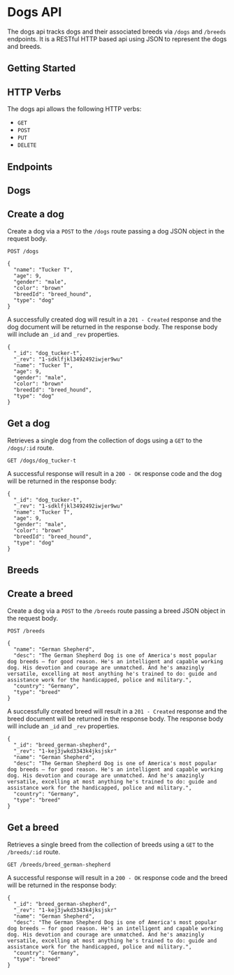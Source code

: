 # Dogs API

The dogs api tracks dogs and their associated breeds via `/dogs` and `/breeds` endpoints.  It is a RESTful HTTP based api using JSON to represent the dogs and breeds. 

## Getting Started

## HTTP Verbs

The dogs api allows the following HTTP verbs:

- `GET`
- `POST`
- `PUT`
- `DELETE`

## Endpoints

## Dogs

## Create a dog

Create a dog via a `POST` to the `/dogs` route passing a dog JSON object in the request body. 

```
POST /dogs

{
  "name": "Tucker T",
  "age": 9,
  "gender": "male",
  "color": "brown"
  "breedId": "breed_hound",
  "type": "dog"
}
```

A successfully created dog will result in a `201 - Created` response and the dog document will be returned in the response body.  The response body will include an `_id` and `_rev` properties.  

```
{
  "_id": "dog_tucker-t",
  "_rev": "1-sdklfjkl3492492iwjer9wu"
  "name": "Tucker T",
  "age": 9,
  "gender": "male",
  "color": "brown"
  "breedId": "breed_hound",
  "type": "dog"
}
```


## Get a dog  

Retrieves a single dog from the collection of dogs using a `GET` to the `/dogs/:id` route.

```
GET /dogs/dog_tucker-t
```

A successful response will result in a `200 - OK` response code and the dog will be returned in the response body:

```
{
  "_id": "dog_tucker-t",
  "_rev": "1-sdklfjkl3492492iwjer9wu"
  "name": "Tucker T",
  "age": 9,
  "gender": "male",
  "color": "brown"
  "breedId": "breed_hound",
  "type": "dog"
}
```

## Breeds

## Create a breed

Create a dog via a `POST` to the `/breeds` route passing a breed JSON object in the request body. 

```
POST /breeds

{
  "name": "German Shepherd",
  "desc": "The German Shepherd Dog is one of America's most popular dog breeds — for good reason. He's an intelligent and capable working dog. His devotion and courage are unmatched. And he's amazingly versatile, excelling at most anything he's trained to do: guide and assistance work for the handicapped, police and military.",
  "country": "Germany",
  "type": "breed"
}
```

A successfully created breed will result in a `201 - Created` response and the breed document will be returned in the response body.  The response body will include an `_id` and `_rev` properties.  

```
{
  "_id": "breed_german-shepherd",
  "_rev": "1-kej3jwkd3343k4jksjskr"
  "name": "German Shepherd",
  "desc": "The German Shepherd Dog is one of America's most popular dog breeds — for good reason. He's an intelligent and capable working dog. His devotion and courage are unmatched. And he's amazingly versatile, excelling at most anything he's trained to do: guide and assistance work for the handicapped, police and military.",
  "country": "Germany",
  "type": "breed"
}
```

## Get a breed  

Retrieves a single breed from the collection of breeds using a `GET` to the `/breeds/:id` route.

```
GET /breeds/breed_german-shepherd
```

A successful response will result in a `200 - OK` response code and the breed will be returned in the response body:

```
{
  "_id": "breed_german-shepherd",
  "_rev": "1-kej3jwkd3343k4jksjskr"
  "name": "German Shepherd",
  "desc": "The German Shepherd Dog is one of America's most popular dog breeds — for good reason. He's an intelligent and capable working dog. His devotion and courage are unmatched. And he's amazingly versatile, excelling at most anything he's trained to do: guide and assistance work for the handicapped, police and military.",
  "country": "Germany",
  "type": "breed"
}
```
